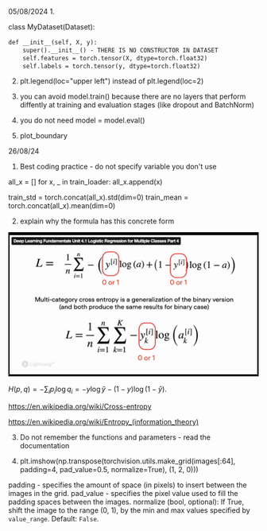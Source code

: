 05/08/2024
1. 

class MyDataset(Dataset):

    def __init__(self, X, y):
        super().__init__() - THERE IS NO CONSTRUCTOR IN DATASET
        self.features = torch.tensor(X, dtype=torch.float32)
        self.labels = torch.tensor(y, dtype=torch.float32)

2. plt.legend(loc="upper left") instead of plt.legend(loc=2)

3. you can avoid model.train() because there are no layers that perform diffently at training and evaluation stages (like dropout and BatchNorm)

4. you do not need model = model.eval()

5. plot_boundary


26/08/24

1. Best coding practice - do not specify variable you don't use


all_x = []
for x, _ in train_loader:
    all_x.append(x)
    
train_std = torch.concat(all_x).std(dim=0)
train_mean = torch.concat(all_x).mean(dim=0)

2. explain why the formula has this concrete form

![alt text](image.png)


$H(p, q) = -\sum_i p_i \log q_i = -y \log \hat{y} - (1 - y) \log(1 - \hat{y}).$


https://en.wikipedia.org/wiki/Cross-entropy

https://en.wikipedia.org/wiki/Entropy_(information_theory)

3. Do not remember the functions and parameters - read the documentation

4. plt.imshow(np.transpose(torchvision.utils.make_grid(images[:64], padding=4, pad_value=0.5, normalize=True), (1, 2, 0)))

padding - specifies the amount of space (in pixels) to insert between the images in the grid.
pad_value - specifies the pixel value used to fill the padding spaces between the images.
normalize (bool, optional): If True, shift the image to the range (0, 1),
by the min and max values specified by ``value_range``. Default: ``False``.